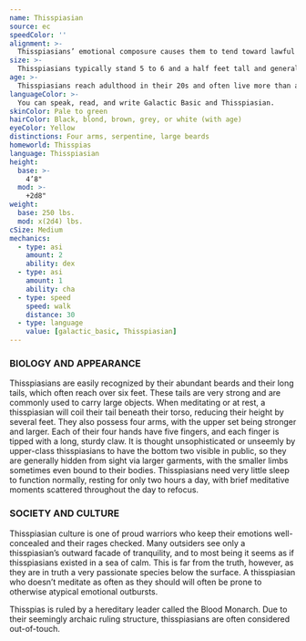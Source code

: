 ```yaml
---
name: Thisspiasian
source: ec
speedColor: ''
alignment: >-
  Thisspiasians’ emotional composure causes them to tend toward lawful alignments, though there are exceptions.
size: >-
  Thisspiasians typically stand 5 to 6 and a half feet tall and generally weigh about 300 lbs. Regardless of your position in that range, your size is Medium.
age: >-
  Thisspiasians reach adulthood in their 20s and often live more than a century.
languageColor: >-
  You can speak, read, and write Galactic Basic and Thisspiasian. 
skinColor: Pale to green
hairColor: Black, blond, brown, grey, or white (with age)
eyeColor: Yellow
distinctions: Four arms, serpentine, large beards
homeworld: Thisspias
language: Thisspiasian
height:
  base: >-
    4’8"
  mod: >-
    +2d8"
weight:
  base: 250 lbs.
  mod: x(2d4) lbs.
cSize: Medium
mechanics:
  - type: asi
    amount: 2
    ability: dex
  - type: asi
    amount: 1
    ability: cha
  - type: speed
    speed: walk
    distance: 30
  - type: language
    value: [galactic_basic, Thisspiasian]
---
```

### BIOLOGY AND APPEARANCE
Thisspiasians are easily recognized by their abundant beards and their long tails, which often reach over six feet. These tails are very strong and are commonly used to carry large objects. When meditating or at rest, a thisspiasian will coil their tail beneath their torso, reducing their height by several feet. They also possess four arms, with the upper set being stronger and larger. Each of their four hands have five fingers, and each finger is tipped with a long, sturdy claw. It is thought unsophisticated or unseemly by upper-class thisspiasians to have the bottom two visible in public, so they are generally hidden from sight via larger garments, with the smaller limbs sometimes even bound to their bodies. Thisspiasians need very little sleep to function normally, resting for only two hours a day, with brief meditative moments scattered throughout the day to refocus.

### SOCIETY AND CULTURE
Thisspiasian culture is one of proud warriors who keep their emotions well-concealed and their rages checked. Many outsiders see only a thisspiasian’s outward facade of tranquility, and to most being it seems as if thisspiasians existed in a sea of calm. This is far from the truth, however, as they are in truth a very passionate species below the surface. A thisspiasian who doesn’t meditate as often as they should will often be prone to otherwise atypical emotional outbursts.

Thisspias is ruled by a hereditary leader called the Blood Monarch. Due to their seemingly archaic ruling structure, thisspiasians are often considered out-of-touch.
    